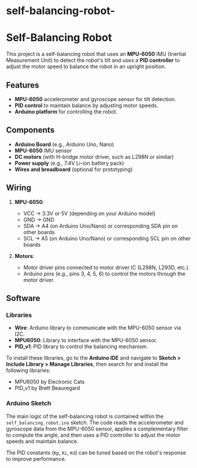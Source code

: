 # self-balancing-robot-

# Self-Balancing Robot

This project is a self-balancing robot that uses an **MPU-6050** IMU (Inertial Measurement Unit) to detect the robot's tilt and uses a **PID controller** to adjust the motor speed to balance the robot in an upright position.

## Features

- **MPU-6050** accelerometer and gyroscope sensor for tilt detection.
- **PID control** to maintain balance by adjusting motor speeds.
- **Arduino platform** for controlling the robot.

## Components

- **Arduino Board** (e.g., Arduino Uno, Nano)
- **MPU-6050** IMU sensor
- **DC motors** (with H-bridge motor driver, such as L298N or similar)
- **Power supply** (e.g., 7.4V Li-ion battery pack)
- **Wires and breadboard** (optional for prototyping)

## Wiring

1. **MPU-6050**:
   - VCC -> 3.3V or 5V (depending on your Arduino model)
   - GND -> GND
   - SDA -> A4 (on Arduino Uno/Nano) or corresponding SDA pin on other boards
   - SCL -> A5 (on Arduino Uno/Nano) or corresponding SCL pin on other boards

2. **Motors**:
   - Motor driver pins connected to motor driver IC (L298N, L293D, etc.).
   - Arduino pins (e.g., pins 3, 4, 5, 6) to control the motors through the motor driver.

## Software

### Libraries

- **Wire**: Arduino library to communicate with the MPU-6050 sensor via I2C.
- **MPU6050**: Library to interface with the MPU-6050 sensor.
- **PID_v1**: PID library to control the balancing mechanism.

To install these libraries, go to the **Arduino IDE** and navigate to **Sketch > Include Library > Manage Libraries**, then search for and install the following libraries:

- MPU6050 by Electronic Cats
- PID_v1 by Brett Beauregard

### Arduino Sketch

The main logic of the self-balancing robot is contained within the `self_balancing_robot.ino` sketch. The code reads the accelerometer and gyroscope data from the MPU-6050 sensor, applies a complementary filter to compute the angle, and then uses a PID controller to adjust the motor speeds and maintain balance.

The PID constants (`Kp`, `Ki`, `Kd`) can be tuned based on the robot's response to improve performance.


